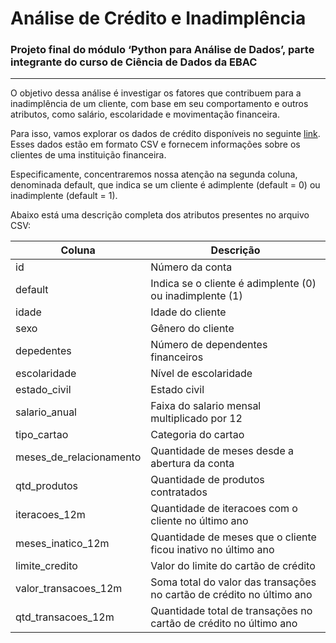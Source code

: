 # **Análise de Crédito e Inadimplência**

### Projeto final do módulo ‘Python para Análise de Dados’, parte integrante do curso de Ciência de Dados da EBAC
---

O objetivo dessa análise é investigar os fatores que contribuem para a inadimplência de um cliente, com base em seu comportamento e outros atributos, como salário, escolaridade e movimentação financeira.
 
Para isso, vamos explorar os dados de crédito disponíveis no seguinte [link](https://raw.githubusercontent.com/andre-marcos-perez/ebac-course-utils/develop/dataset/credito.csv). Esses dados estão em formato CSV e fornecem informações sobre os clientes de uma instituição financeira.

Especificamente, concentraremos nossa atenção na segunda coluna, denominada default, que indica se um cliente é adimplente (default = 0) ou inadimplente (default = 1).

Abaixo está uma descrição completa dos atributos presentes no  arquivo CSV:

| Coluna  | Descrição |
| ------- | --------- |
| id      | Número da conta |
| default | Indica se o cliente é adimplente (0) ou inadimplente (1) |
| idade   | Idade do cliente |
| sexo    | Gênero do cliente |
| depedentes | Número de dependentes financeiros |
| escolaridade | Nível de escolaridade |
| estado_civil | Estado civil |
| salario_anual | Faixa do salario mensal multiplicado por 12 |
| tipo_cartao | Categoria do cartao |
| meses_de_relacionamento | Quantidade de meses desde a abertura da conta |
| qtd_produtos | Quantidade de produtos contratados |
| iteracoes_12m | Quantidade de iteracoes com o cliente no último ano |
| meses_inatico_12m | Quantidade de meses que o cliente ficou inativo no último ano |
| limite_credito | Valor do limite do cartão de crédito |
| valor_transacoes_12m | Soma total do valor das transações no cartão de crédito no último ano |
| qtd_transacoes_12m | Quantidade total de transações no cartão de crédito no último ano |


